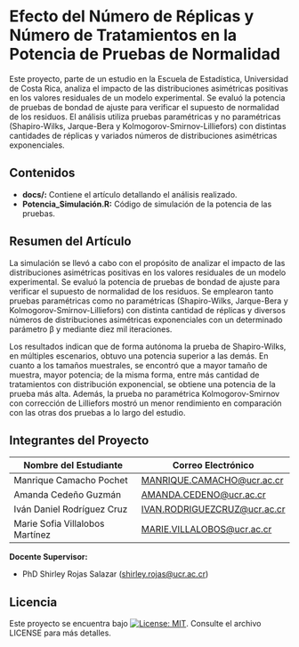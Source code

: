 # Efecto del Número de Réplicas y Número de Tratamientos en la Potencia de Pruebas de Normalidad

Este proyecto, parte de un estudio en la Escuela de Estadística, Universidad de Costa Rica, analiza el impacto de las distribuciones asimétricas positivas en los valores residuales de un modelo experimental. Se evaluó la potencia de pruebas de bondad de ajuste para verificar el supuesto de normalidad de los residuos. El análisis utiliza pruebas paramétricas y no paramétricas (Shapiro-Wilks, Jarque-Bera y Kolmogorov-Smirnov-Lilliefors) con distintas cantidades de réplicas y variados números de distribuciones asimétricas exponenciales.

## Contenidos

- **docs/:** Contiene el artículo detallando el análisis realizado.
- **Potencia_Simulación.R:** Código de simulación de la potencia de las pruebas.

## Resumen del Artículo

La simulación se llevó a cabo con el propósito de analizar el impacto de las distribuciones asimétricas positivas en los valores residuales de un modelo experimental. Se evaluó la potencia de pruebas de bondad de ajuste para verificar el supuesto de normalidad de los residuos. Se emplearon tanto pruebas paramétricas como no paramétricas (Shapiro-Wilks, Jarque-Bera y Kolmogorov-Smirnov-Lilliefors) con distinta cantidad de réplicas y diversos números de distribuciones asimétricas exponenciales con un determinado parámetro β y mediante diez mil iteraciones.

Los resultados indican que de forma autónoma la prueba de Shapiro-Wilks, en múltiples escenarios, obtuvo una potencia superior a las demás. En cuanto a los tamaños muestrales, se encontró que a mayor tamaño de muestra, mayor potencia; de la misma forma, entre más cantidad de tratamientos con distribución exponencial, se obtiene una potencia de la prueba más alta. Además, la prueba no paramétrica Kolmogorov-Smirnov con corrección de Lilliefors mostró un menor rendimiento en comparación con las otras dos pruebas a lo largo del estudio.

## Integrantes del Proyecto

| Nombre del Estudiante       | Correo Electrónico                |
|-----------------------------|-----------------------------------|
| Manrique Camacho Pochet     | MANRIQUE.CAMACHO@ucr.ac.cr        |
| Amanda Cedeño Guzmán        | AMANDA.CEDENO@ucr.ac.cr           |
| Iván Daniel Rodríguez Cruz   | IVAN.RODRIGUEZCRUZ@ucr.ac.cr      |
| Marie Sofia Villalobos Martínez | MARIE.VILLALOBOS@ucr.ac.cr      |

**Docente Supervisor:**
- PhD Shirley Rojas Salazar (shirley.rojas@ucr.ac.cr)

## Licencia

Este proyecto se encuentra bajo [![License: MIT](https://img.shields.io/badge/License-MIT-yellow.svg)](https://opensource.org/licenses/MIT). Consulte el archivo LICENSE para más detalles.
